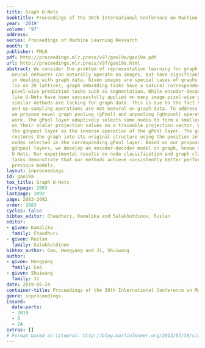 ```yaml
---
title: Graph U-Nets
booktitle: Proceedings of the 36th International Conference on Machine Learning
year: '2019'
volume: '97'
address: 
series: Proceedings of Machine Learning Research
month: 0
publisher: PMLR
pdf: http://proceedings.mlr.press/v97/gao19a/gao19a.pdf
url: http://proceedings.mlr.press/v97/gao19a.html
abstract: We consider the problem of representation learning for graph data. Convolutional
  neural networks can naturally operate on images, but have significant challenges
  in dealing with graph data. Given images are special cases of graphs with nodes
  lie on 2D lattices, graph embedding tasks have a natural correspondence with image
  pixel-wise prediction tasks such as segmentation. While encoder-decoder architectures
  like U-Nets have been successfully applied on many image pixel-wise prediction tasks,
  similar methods are lacking for graph data. This is due to the fact that pooling
  and up-sampling operations are not natural on graph data. To address these challenges,
  we propose novel graph pooling (gPool) and unpooling (gUnpool) operations in this
  work. The gPool layer adaptively selects some nodes to form a smaller graph based
  on their scalar projection values on a trainable projection vector. We further propose
  the gUnpool layer as the inverse operation of the gPool layer. The gUnpool layer
  restores the graph into its original structure using the position information of
  nodes selected in the corresponding gPool layer. Based on our proposed gPool and
  gUnpool layers, we develop an encoder-decoder model on graph, known as the graph
  U-Nets. Our experimental results on node classification and graph classification
  tasks demonstrate that our methods achieve consistently better performance than
  previous models.
layout: inproceedings
id: gao19a
tex_title: Graph U-Nets
firstpage: 2083
lastpage: 2092
page: 2083-2092
order: 2083
cycles: false
bibtex_editor: Chaudhuri, Kamalika and Salakhutdinov, Ruslan
editor:
- given: Kamalika
  family: Chaudhuri
- given: Ruslan
  family: Salakhutdinov
bibtex_author: Gao, Hongyang and Ji, Shuiwang
author:
- given: Hongyang
  family: Gao
- given: Shuiwang
  family: Ji
date: 2019-05-24
container-title: Proceedings of the 36th International Conference on Machine Learning
genre: inproceedings
issued:
  date-parts:
  - 2019
  - 5
  - 24
extras: []
# Format based on citeproc: http://blog.martinfenner.org/2013/07/30/citeproc-yaml-for-bibliographies/
---
```

